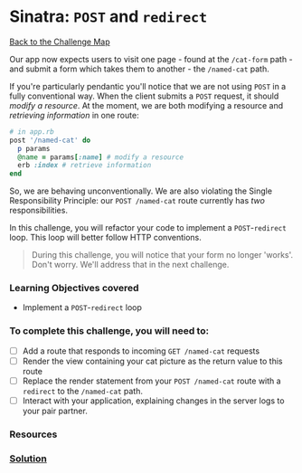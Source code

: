 # Sinatra: `POST` and `redirect`

[Back to the Challenge Map](00_challenge_map.md)

Our app now expects users to visit one page - found at the `/cat-form` path - and submit a form which takes them to another - the `/named-cat` path.

If you're particularly pendantic you'll notice that we are not using `POST` in a fully conventional way. When the client submits a `POST` request, it should _modify a resource_. At the moment, we are both modifying a resource and _retrieving information_ in one route:

```ruby
# in app.rb
post '/named-cat' do
  p params
  @name = params[:name] # modify a resource
  erb :index # retrieve information
end
```

So, we are behaving unconventionally. We are also violating the Single Responsibility Principle: our `POST /named-cat` route currently has _two_ responsibilities.

In this challenge, you will refactor your code to implement a `POST`-`redirect` loop. This loop will better follow HTTP conventions.

> During this challenge, you will notice that your form no longer 'works'. Don't worry. We'll address that in the next challenge.

### Learning Objectives covered
- Implement a `POST`-`redirect` loop

### To complete this challenge, you will need to:

- [ ] Add a route that responds to incoming `GET /named-cat` requests
- [ ] Render the view containing your cat picture as the return value to this route
- [ ] Replace the render statement from your `POST /named-cat` route with a `redirect` to the `/named-cat` path.
- [ ] Interact with your application, explaining changes in the server logs to your pair partner.

### Resources


### [Solution](solutions/13_sinatra_post_and_redirect.md)